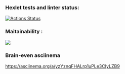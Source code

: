 ### Hexlet tests and linter status:
[![Actions Status](https://github.com/TabulaSmaragudina/python-project-lvl1/workflows/hexlet-check/badge.svg)](https://github.com/TabulaSmaragudina/python-project-lvl1/actions)
### Maitainability :
<a href="https://codeclimate.com/github/TabulaSmaragudina/python-project-lvl1/maintainability"><img src="https://api.codeclimate.com/v1/badges/ee251eeb91fd6ebb0ee6/maintainability" /></a>
### Brain-even asciinema
https://asciinema.org/a/yzYznqFHALrp1uPLe3CIyLZB9
